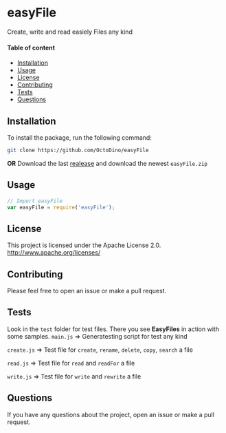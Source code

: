 # easyFile
Create, write and read easiely Files any kind

#### Table of content
- [Installation](#installation)
- [Usage](#usage)
- [License](#license)
- [Contributing](#contributing)
- [Tests](#tests)
- [Questions](#questions)

## Installation
To install the package, run the following command:

```bash
git clone https://github.com/OctoDino/easyFile
```

**OR**
Download the last [realease](https://github.com/OctoDino/easyFile/releases) and download the newest `easyFile.zip`
## Usage
```javascript
// Import easyFile
var easyFile = require('easyFile');

```

## License
This project is licensed under the Apache License 2.0.
http://www.apache.org/licenses/

## Contributing
Please feel free to open an issue or make a pull request.

## Tests 

Look in the `test` folder for test files. There you see **EasyFiles** in action with some samples.
`main.js` => Generatesting script for test any kind

`create.js` => Test file for `create`, `rename`, `delete`, `copy`, `search` a file

`read.js` => Test file for `read` and `readFor` a file

`write.js` => Test file for `write` and `rewrite` a file

## Questions
If you have any questions about the project, open an issue or make a pull request.